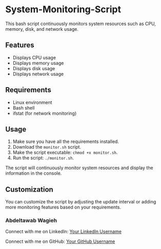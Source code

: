 # System-Monitoring-Script
This bash script continuously monitors system resources such as CPU, memory, disk, and network usage.

## Features

- Displays CPU usage
- Displays memory usage
- Displays disk usage
- Displays network usage

## Requirements

- Linux environment
- Bash shell
- ifstat (for network monitoring)

## Usage

1. Make sure you have all the requirements installed.
2. Download the `monitor.sh` script.
3. Make the script executable: `chmod +x monitor.sh`.
4. Run the script: `./monitor.sh`.

The script will continuously monitor system resources and display the information in the console.

## Customization

You can customize the script by adjusting the update interval or adding more monitoring features based on your requirements.

### Abdeltawab Wagieh
Connect with me on LinkedIn: [Your LinkedIn Username](https://www.linkedin.com/in/abdeltawab-wagieh-825958226/)

Connect with me on GitHub: [Your GitHub Username](https://www.Github.com/in/Alien166/)
